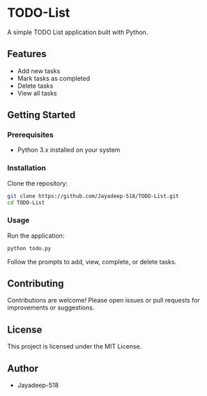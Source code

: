 # TODO-List

A simple TODO List application built with Python.

## Features

- Add new tasks
- Mark tasks as completed
- Delete tasks
- View all tasks

## Getting Started

### Prerequisites

- Python 3.x installed on your system

### Installation

Clone the repository:
```bash
git clone https://github.com/Jayadeep-518/TODO-List.git
cd TODO-List
```

### Usage

Run the application:
```bash
python todo.py
```

Follow the prompts to add, view, complete, or delete tasks.

## Contributing

Contributions are welcome! Please open issues or pull requests for improvements or suggestions.

## License

This project is licensed under the MIT License.

## Author

- Jayadeep-518
